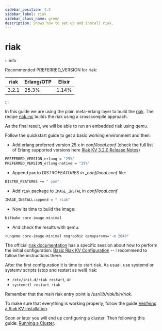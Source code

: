 ```yaml
---
sidebar_position: 4.2
sidebar_label: riak
sidebar_class_name: green
description: Shows how to set up and install riak.
---
```


# riak

:::info

Recommended PREFERRED_VERSION for riak:

| riak     | Erlang/OTP | Elixir |
| ---------| ---------- | ------ |
| 3.2.1    | 25.3%      | 1.14% |

:::

In this guide we are using the plain meta-erlang layer to build the
[riak](http://www.riak.info). The recipe
[riak.inc](https://github.com/meta-erlang/meta-erlang/blob/master/recipes-database/riak/riak.inc)
builds the riak using a crosscompile approach.

As the final result, we will be able to run an embedded riak using qemu.

Follow the quickstart guide to get a basic working environment and then:

- Add erlang preferred version 25.x in _conf/local.conf_ (check the full list of
  Erlang supported versions here
  [Riak KV 3.2.0 Release Notes](https://github.com/basho/riak/blob/riak-3.2.0/RELEASE-NOTES.md))

```bash
PREFERRED_VERSION_erlang = "25%"
PREFERRED_VERSION_erlang-native = "25%"
```

- Append `pam` to DISTRO*FEATURES in \_conf/local.conf* file:

```bash
DISTRO_FEATURES += " pam"
```

- Add `riak` package to `IMAGE_INSTAL` in _conf/local.conf_

```bash
IMAGE_INSTALL:append = " riak"
```

- Now its time to build the image:

```bash
bitbake core-image-minimal
```

- And check the results with qemu:

```bash
runqemu core-image-minimal nographic qemuparams="-m 2048"
```

The official [riak documentation](https://www.tiot.jp/riak-docs/riak/kv/3.0.11/)
has a specific session about how to perform the initial configuration:
[Basic Riak KV Configuration](https://www.tiot.jp/riak-docs/riak/kv/3.0.11/configuring/basic/)
-- I recommend to follow the instructions there.

After the first configuration it is time to start riak. As usual, use systemd or
systemv scripts (stop and restart as well) riak:

- `/etc/init.d/riak restart`, or
- `systemctl restart riak`

Remember that the main riak entry point is _/usr/lib/riak/bin/riak_.

To make sure that everything is working properly, follow the guide
[Verifying a Riak KV Installation](https://www.tiot.jp/riak-docs/riak/kv/3.0.11/setup/installing/verify/).

Soon or later you will end up configuring a cluster. Then following this guide:
[Running a Cluster](https://www.tiot.jp/riak-docs/riak/kv/3.0.11/using/running-a-cluster/).

